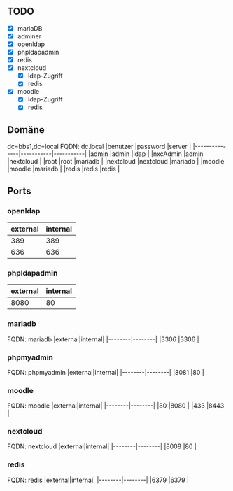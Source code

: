 ## TODO
- [x] mariaDB
- [x] adminer
- [x] openldap
- [x] phpldapadmin
- [x] redis
- [x] nextcloud
    - [x] ldap-Zugriff
    - [x] redis
- [x] moodle
    - [x] ldap-Zugriff
    - [x] redis

## Domäne
dc=bbs1,dc=local
FQDN: dc.local
|benutzer       |password   |server     |
|---------------|-----------|-----------|
|admin          |admin      |ldap       |
|nxcAdmin       |admin      |nextcloud  |
|root           |root       |mariadb    |
|nextcloud      |nextcloud  |mariadb    |
|moodle         |moodle     |mariadb    |
|redis          |redis      |redis      |

## Ports
### openldap
|external|internal|
|--------|--------|
|389     |389     |
|636     |636     |

### phpldapadmin
|external|internal|
|--------|--------|
|8080    |80      |

### mariadb
FQDN: mariadb
|external|internal|
|--------|--------|
|3306    |3306    |

### phpmyadmin
FQDN: phpmyadmin
|external|internal|
|--------|--------|
|8081    |80      |

### moodle
FQDN: moodle
|external|internal|
|--------|--------|
|80      |8080    |
|433     |8443    |

### nextcloud
FQDN: nextcloud
|external|internal|
|--------|--------|
|8008    |80      |

### redis
FQDN: redis
|external|internal|
|--------|--------|
|6379    |6379    |
